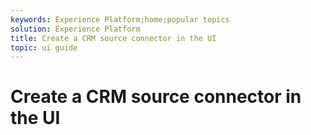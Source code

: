 ```yaml
---
keywords: Experience Platform;home;popular topics
solution: Experience Platform
title: Create a CRM source connector in the UI
topic: ui guide
---
```


# Create a CRM source connector in the UI